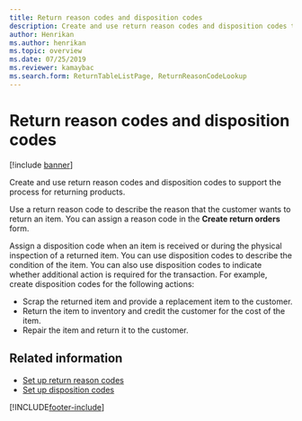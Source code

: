 ```yaml
---
title: Return reason codes and disposition codes
description: Create and use return reason codes and disposition codes to support the process for returning products, including an example of creating disposition codes.
author: Henrikan
ms.author: henrikan
ms.topic: overview
ms.date: 07/25/2019
ms.reviewer: kamaybac
ms.search.form: ReturnTableListPage, ReturnReasonCodeLookup
---
```


# Return reason codes and disposition codes

[!include [banner](../includes/banner.md)]

Create and use return reason codes and disposition codes to support the process for returning products.

Use a return reason code to describe the reason that the customer wants to return an item. You can assign a reason code in the **Create return orders** form.

Assign a disposition code when an item is received or during the physical inspection of a returned item. You can use disposition codes to describe the condition of the item. You can also use disposition codes to indicate whether additional action is required for the transaction. For example, create disposition codes for the following actions:

- Scrap the returned item and provide a replacement item to the customer.
- Return the item to inventory and credit the customer for the cost of the item.
- Repair the item and return it to the customer.

## Related information

- [Set up return reason codes](set-up-return-reason-code.md)
- [Set up disposition codes](set-up-disposition-codes.md)

[!INCLUDE[footer-include](../../includes/footer-banner.md)]